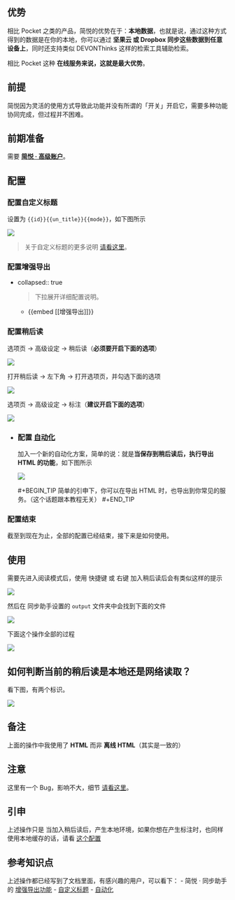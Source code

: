 ## 优势

相比 Pocket 之类的产品，简悦的优势在于：**本地数据**，也就是说，通过这种方式得到的数据是在你的本地，你可以通过 **坚果云 或 Dropbox 同步这些数据到任意设备上**，同时还支持类似 DEVONThinks 这样的检索工具辅助检索。

相比 Pocket 这种 **在线服务来说，这就是最大优势**。
## 前提

简悦因为灵活的使用方式导致此功能并没有所谓的「开关」开启它，需要多种功能协同完成，但过程并不困难。
## 前期准备

需要 [**简悦 · 高级账户**](https://simpread.pro/price.html)。
## 配置
### 配置自定义标题

设置为 `{{id}}{{un_title}}{{mode}}`，如下图所示

![](https://user-images.githubusercontent.com/81074/119208921-c4a75380-bad6-11eb-88eb-62c70d1109cc.png#crop=0&crop=0&crop=1&crop=1&id=tcfHP&originHeight=179&originWidth=874&originalType=binary&ratio=1&rotation=0&showTitle=false&status=done&style=none&title=)

> 关于自定义标题的更多说明 [请看这里](http://ksria.com/simpread/docs/#/%E5%AE%9A%E5%88%B6%E5%8C%96%E5%AF%BC%E5%87%BA?id=%e8%87%aa%e5%ae%9a%e4%b9%89%e5%af%bc%e5%87%ba%e6%a0%87%e9%a2%98)。
### 配置增强导出
- collapsed:: true
  > 下拉展开详细配置说明。
	- {{embed [[增强导出]]}}
### 配置稍后读

选项页 → 高级设定 → 稍后读（**必须要开启下面的选项**）

![](https://user-images.githubusercontent.com/81074/138629445-b05a3127-3d57-4075-adcc-35aab085bf95.png#crop=0&crop=0&crop=1&crop=1&id=rUEnn&originHeight=704&originWidth=1245&originalType=binary&ratio=1&rotation=0&showTitle=false&status=done&style=none&title=)

打开稍后读 → 左下角 → 打开选项页，并勾选下面的选项

![](https://user-images.githubusercontent.com/81074/119209007-1059fd00-bad7-11eb-9a8e-051ce8eca24d.png#crop=0&crop=0&crop=1&crop=1&id=pU5UL&originHeight=799&originWidth=1833&originalType=binary&ratio=1&rotation=0&showTitle=false&status=done&style=none&title=)

选项页 → 高级设定 → 标注（**建议开启下面的选项**）_​_

![](https://user-images.githubusercontent.com/81074/138630288-380a5526-fb14-41af-8dc4-0fe9d3c72092.png#crop=0&crop=0&crop=1&crop=1&id=ul3or&originHeight=677&originWidth=1278&originalType=binary&ratio=1&rotation=0&showTitle=false&status=done&style=none&title=)
- ### 配置 [自动化](http://ksria.com/simpread/docs/#/%E8%87%AA%E5%8A%A8%E5%8C%96)
  
  加入一个新的自动化方案，简单的说：就是**当保存到稍后读后，执行导出 HTML 的功能**，如下图所示
  
  ![](https://user-images.githubusercontent.com/81074/119209112-8eb69f00-bad7-11eb-92c0-16dd574325c2.png#crop=0&crop=0&crop=1&crop=1&id=T5Ldu&originHeight=693&originWidth=561&originalType=binary&ratio=1&rotation=0&showTitle=false&status=done&style=none&title=)
  
  
  #+BEGIN_TIP
  简单的引申下，你可以在导出 HTML 时，也导出到你常见的服务。（这个话题跟本教程无关）
  #+END_TIP
### 配置结束

截至到现在为止，全部的配置已经结束，接下来是如何使用。
## 使用

需要先进入阅读模式后，使用 快捷键 或 右键 加入稍后读后会有类似这样的提示

![](https://user-images.githubusercontent.com/81074/119209674-7eec8a00-bada-11eb-9461-919ff9ef8fdb.gif#crop=0&crop=0&crop=1&crop=1&id=Or20n&originHeight=688&originWidth=1814&originalType=binary&ratio=1&rotation=0&showTitle=false&status=done&style=none&title=)

然后在 同步助手设置的 `output` 文件夹中会找到下面的文件

![](https://user-images.githubusercontent.com/81074/119209644-63817f00-bada-11eb-9c2e-eaa144f3b70f.png#crop=0&crop=0&crop=1&crop=1&id=OYKLr&originHeight=41&originWidth=743&originalType=binary&ratio=1&rotation=0&showTitle=false&status=done&style=none&title=)

下面这个操作全部的过程

![](https://user-images.githubusercontent.com/81074/119209787-4e592000-badb-11eb-8fb5-d84e6875720e.gif#crop=0&crop=0&crop=1&crop=1&id=HIRCw&originHeight=892&originWidth=1846&originalType=binary&ratio=1&rotation=0&showTitle=false&status=done&style=none&title=)
## 如何判断当前的稍后读是本地还是网络读取？

看下图，有两个标识。

![](https://user-images.githubusercontent.com/81074/119209901-f7a01600-badb-11eb-860e-c0eb1cb8dfdc.png#crop=0&crop=0&crop=1&crop=1&id=k7rfx&originHeight=808&originWidth=1835&originalType=binary&ratio=1&rotation=0&showTitle=false&status=done&style=none&title=)
## 备注

上面的操作中我使用了 **HTML** 而非 **离线 HTML**（其实是一致的）
## 注意

这里有一个 Bug，影响不大，细节 [请看这里](https://github.com/Kenshin/simpread/discussions/3098)。
## 引申

上述操作只是 当加入稍后读后，产生本地环境，如果你想在产生标注时，也同样使用本地缓存的话，请看 [这个配置](https://github.com/Kenshin/simpread/discussions/2220)
## 参考知识点

上述操作都已经写到了文档里面，有感兴趣的用户，可以看下：
	- 简悦 · 同步助手的 [增强导出功能](http://ksria.com/simpread/docs/#/Sync?id=%e5%af%bc%e5%87%ba%e6%9c%8d%e5%8a%a1)
	- [自定义标题](http://ksria.com/simpread/docs/#/%E5%AE%9A%E5%88%B6%E5%8C%96%E5%AF%BC%E5%87%BA?id=%e8%87%aa%e5%ae%9a%e4%b9%89%e5%af%bc%e5%87%ba%e6%a0%87%e9%a2%98)
	- [自动化](http://ksria.com/simpread/docs/#/%E8%87%AA%E5%8A%A8%E5%8C%96)